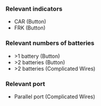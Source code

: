 ### Relevant indicators
- CAR (Button)
- FRK (Button)

### Relevant numbers of batteries
- \>1 battery (Button)
- \>2 batteries (Button)
- \>2 batteries (Complicated Wires)

### Relevant port
- Parallel port (Complicated Wires)

